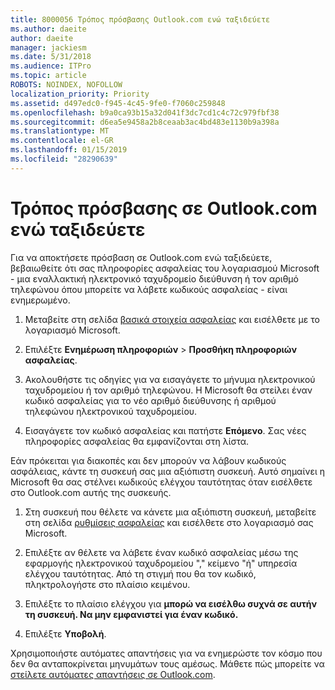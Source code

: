 ```yaml
---
title: 8000056 Τρόπος πρόσβασης Outlook.com ενώ ταξιδεύετε
ms.author: daeite
author: daeite
manager: jackiesm
ms.date: 5/31/2018
ms.audience: ITPro
ms.topic: article
ROBOTS: NOINDEX, NOFOLLOW
localization_priority: Priority
ms.assetid: d497edc0-f945-4c45-9fe0-f7060c259848
ms.openlocfilehash: b9a0ca93b15a32d041f3dc7cd1c4c72c979fbf38
ms.sourcegitcommit: d6ea5e9458a2b8ceaab3ac4bd483e1130b9a398a
ms.translationtype: MT
ms.contentlocale: el-GR
ms.lasthandoff: 01/15/2019
ms.locfileid: "28290639"
---
```

# <a name="how-to-access-outlookcom-while-traveling"></a>Τρόπος πρόσβασης σε Outlook.com ενώ ταξιδεύετε

Για να αποκτήσετε πρόσβαση σε Outlook.com ενώ ταξιδεύετε, βεβαιωθείτε ότι σας πληροφορίες ασφαλείας του λογαριασμού Microsoft - μια εναλλακτική ηλεκτρονικό ταχυδρομείο διεύθυνση ή τον αριθμό τηλεφώνου όπου μπορείτε να λάβετε κωδικούς ασφαλείας - είναι ενημερωμένο.
  
1. Μεταβείτε στη σελίδα [βασικά στοιχεία ασφαλείας](https://go.microsoft.com/fwlink/p/?linkid=842325) και εισέλθετε με το λογαριασμό Microsoft. 
    
2. Επιλέξτε **Ενημέρωση πληροφοριών** \> **Προσθήκη πληροφοριών ασφαλείας**. 
    
3. Ακολουθήστε τις οδηγίες για να εισαγάγετε το μήνυμα ηλεκτρονικού ταχυδρομείου ή τον αριθμό τηλεφώνου. Η Microsoft θα στείλει έναν κωδικό ασφαλείας για το νέο αριθμό διεύθυνσης ή αριθμού τηλεφώνου ηλεκτρονικού ταχυδρομείου.
    
4. Εισαγάγετε τον κωδικό ασφαλείας και πατήστε **Επόμενο**. Σας νέες πληροφορίες ασφαλείας θα εμφανίζονται στη λίστα. 
    
Εάν πρόκειται για διακοπές και δεν μπορούν να λάβουν κωδικούς ασφάλειας, κάντε τη συσκευή σας μια αξιόπιστη συσκευή. Αυτό σημαίνει η Microsoft θα σας στέλνει κωδικούς ελέγχου ταυτότητας όταν εισέλθετε στο Outlook.com αυτής της συσκευής.
  
1. Στη συσκευή που θέλετε να κάνετε μια αξιόπιστη συσκευή, μεταβείτε στη σελίδα [ρυθμίσεις ασφαλείας](https://go.microsoft.com/fwlink/p/?linkid=2002000&amp;clcid=0x409) και εισέλθετε στο λογαριασμό σας Microsoft. 
    
2. Επιλέξτε αν θέλετε να λάβετε έναν κωδικό ασφαλείας μέσω της εφαρμογής ηλεκτρονικού ταχυδρομείου "," κείμενο "ή" υπηρεσία ελέγχου ταυτότητας. Από τη στιγμή που θα τον κωδικό, πληκτρολογήστε στο πλαίσιο κειμένου.
    
3. Επιλέξτε το πλαίσιο ελέγχου για **μπορώ να εισέλθω συχνά σε αυτήν τη συσκευή. Να μην εμφανιστεί για έναν κωδικό.**
    
4. Επιλέξτε **Υποβολή**. 
    
Χρησιμοποιήστε αυτόματες απαντήσεις για να ενημερώστε τον κόσμο που δεν θα ανταποκρίνεται μηνυμάτων τους αμέσως. Μάθετε πώς μπορείτε να [στείλετε αυτόματες απαντήσεις σε Outlook.com](https://go.microsoft.com/fwlink/p/?linkid=2002100&amp;clcid=0x409).
  

